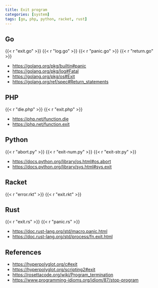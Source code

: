 ```yaml
---
title: Exit program
categories: [system]
tags: [go, php, python, racket, rust]
---
```


## Go

{{< r "exit.go" >}}
{{< r "log.go" >}}
{{< r "panic.go" >}}
{{< r "return.go" >}}

- <https://golang.org/pkg/builtin#panic>
- <https://golang.org/pkg/log#Fatal>
- <https://golang.org/pkg/os#Exit>
- <https://golang.org/ref/spec#Return_statements>

## PHP

{{< r "die.php" >}}
{{< r "exit.php" >}}

- <https://php.net/function.die>
- <https://php.net/function.exit>

## Python

{{< r "abort.py" >}}
{{< r "exit-num.py" >}}
{{< r "exit-str.py" >}}

- <https://docs.python.org/library/os.html#os.abort>
- <https://docs.python.org/library/sys.html#sys.exit>

## Racket

{{< r "error.rkt" >}}
{{< r "exit.rkt" >}}

## Rust

{{< r "exit.rs" >}}
{{< r "panic.rs" >}}

- <https://doc.rust-lang.org/std/macro.panic.html>
- <https://doc.rust-lang.org/std/process/fn.exit.html>

## References

- <https://hyperpolyglot.org/c#exit>
- <https://hyperpolyglot.org/scripting2#exit>
- <https://rosettacode.org/wiki/Program_termination>
- <https://www.programming-idioms.org/idiom/87/stop-program>
